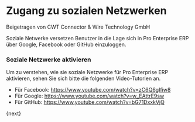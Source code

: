 <!-- add-breadcrumbs -->
# Zugang zu sozialen Netzwerken
<span class="text-muted contributed-by">Beigetragen von CWT Connector & Wire Technology GmbH</span>

Soziale Netwerke versetzen Benutzer in die Lage sich in Pro Enterprise ERP über Google, Facebook oder GitHub einzuloggen.

### Soziale Netzwerke aktivieren

Um zu verstehen, wie sie soziale Netzwerke für Pro Enterprise ERP aktivieren, sehen Sie sich bitte die folgenden Video-Tutorien an.

* Für Facebook: https://www.youtube.com/watch?v=zC6Q6gIfiw8
* Für Google: https://www.youtube.com/watch?v=w_EAttrE9sw
* Für GitHub: https://www.youtube.com/watch?v=bG71DxxkVjQ

{next}
